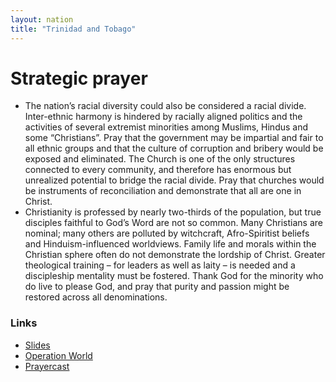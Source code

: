 ```yaml
---
layout: nation
title: "Trinidad and Tobago"
---
```


# Strategic prayer

- The nation’s racial diversity could also be considered a racial divide. Inter-ethnic
  harmony is hindered by racially aligned politics and the activities of several extremist
  minorities among Muslims, Hindus and some “Christians”. Pray that the government may be
  impartial and fair to all ethnic groups and that the culture of corruption and bribery would be
  exposed and eliminated. The Church is one of the only structures connected to every community,
  and therefore has enormous but unrealized potential to bridge the racial divide. Pray that
  churches would be instruments of reconciliation and demonstrate that all are one in Christ.
- Christianity is professed by nearly two-thirds of the population, but true disciples
  faithful to God’s Word are not so common. Many Christians are nominal; many others are
  polluted by witchcraft, Afro-Spiritist beliefs and Hinduism-influenced worldviews. Family life
  and morals within the Christian sphere often do not demonstrate the lordship of Christ. Greater
  theological training – for leaders as well as laity – is needed and a discipleship mentality must
  be fostered. Thank God for the minority who do live to please God, and pray that purity and
  passion might be restored across all denominations.

### Links

- [Slides](http://kyk.kiekies.net/?src=https://ccwaterkloof.github.io/prayer/slides/trinidad-and-tobago.md)
- [Operation World](https://operationworld.org/locations/trinidad-and-tobago/)
- [Prayercast](https://prayercast.com/prayer-topic/trinidad-and-tobago/)
